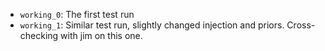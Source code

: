 - `working_0`: The first test run
- `working_1`: Similar test run, slightly changed injection and priors. Cross-checking with jim on this one.

